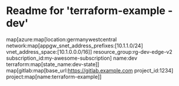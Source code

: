 # Readme for 'terraform-example - dev'

map[azure:map[location:germanywestcentral network:map[appgw_snet_address_prefixes:[10.1.1.0/24] vnet_address_space:[10.1.0.0.0/16]] resource_group:rg-dev-edge-v2 subscription_id:my-awesome-subscription] name:dev terraform:map[state_name:dev-state]]
map[gitlab:map[base_url:https://gitlab.example.com project_id:1234] project:map[name:terraform-example]]
